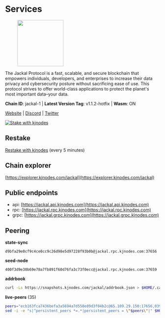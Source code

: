 # Services

<figure><img src="https://raw.githubusercontent.com/kj89/testnet_manuals/main/pingpub/logos/jackal.png" width="150" alt=""><figcaption></figcaption></figure>

The Jackal Protocol is a fast, scalable, and secure blockchain that empowers  individuals, developers, and enterprises to increase their data privacy and  cybersecurity posture without sacrificing ease of use. This protocol strives  to offer world-class applications to protect the planet's most important data–your data.

**Chain ID**: jackal-1 | **Latest Version Tag**: v1.1.2-hotfix | **Wasm**: ON

[Website](https://jackalprotocol.com) | [Discord](https://discord.com/invite/5GKym3p6rj) | [Twitter](https://twitter.com/Jackal_Protocol)

[![Stake with kjnodes](https://i.ibb.co/cr44Q8j/button-stake-with-kjnodes.png)](https://restake.app/jackal/jklvaloper1tr3wm3mdkz0tda6t7vavqnn7fe2g4un0f67xmt)

## Restake

[Restake with kjnodes](https://restake.app/jackal/jklvaloper1tr3wm3mdkz0tda6t7vavqnn7fe2g4un0f67xmt) (every 5 minutes)
## Chain explorer
[https://explorer.kjnodes.com/jackal](https://explorer.kjnodes.com/jackal)

## Public endpoints

* api: [https://jackal.api.kjnodes.com](https://jackal.api.kjnodes.com)
* rpc: [https://jackal.rpc.kjnodes.com](https://jackal.rpc.kjnodes.com)
* grpc: [https://jackal.grpc.kjnodes.com](https://jackal.grpc.kjnodes.com)

## Peering

**state-sync**

```text
d9bfa29e0cf9c4ce0cc9c26d98e5d97228f93b0b@jackal.rpc.kjnodes.com:37656
```

**seed-node**

```text
400f3d9e30b69e78a7fb891f60d76fa3c73f0ecc@jackal.rpc.kjnodes.com:37659
```

**addrbook**
```bash
curl -Ls https://snapshots.kjnodes.com/jackal/addrbook.json > $HOME/.canine/config/addrbook.json
```

**live-peers** (35)
```bash
peers="ecb163fca7436befa3a5694a7d558e89d3f04b2c@65.109.29.150:17656,039a1c4f438c1ecc2dd901e7316d16fdafadfdab@104.193.254.36:27656,e5a142be860ee9b2f5c71d813e39fceb12cbd218@78.46.78.83:26686,d9bfa29e0cf9c4ce0cc9c26d98e5d97228f93b0b@65.109.88.38:37656,399068f8371dce4ae5d7cd7da2c965e765e68f4b@65.108.238.102:17556,24d557203af1734d8a9e94d1819f0920ee66845c@185.252.235.83:27656,159834da1073b793a9f6730841d827802051ed75@198.244.178.213:26656,552795aa54d6a3a81c7474c6caf8c2a879f7159e@65.109.188.119:46656,11c23c5341d0ac69f9ebb3be9afa7fe0e134ece0@94.79.54.137:28656,ff94a29e02de8369faf37c76d3c97684bbd51bd6@185.16.38.165:17556,a877c11ecef83401dcc96c4499874ebc3f13367b@116.202.36.240:10756,ebc272824924ea1a27ea3183dd0b9ba713494f83@95.214.55.198:26906,588e509e3a8c1dc4ba938779bf569cd9f6f0f4be@212.23.222.109:26256,4bfc9e0f762e952b76daee87e9ffd081d2974f75@5.95.112.194:26656,0faa7f1099de2e02deebe09fcb52863056333265@144.202.72.17:26616,68b81df146d915f599775a18953bbefbd49d024a@193.70.33.64:17556,173c43436e2287f3660c344a5fd2386da4a61968@65.109.92.241:11126,c2842c76779913e05fa4256e3caab852e1782951@202.61.194.254:60756,4a0fb6863526b3370b3f0dcba6bc2d548a363974@65.109.52.56:2506,dd3cab79ffae0aed4f519503b66e9403c69eeb14@85.237.193.101:25565,0985977a794b298e7ef990fe344d572c60c453b1@172.105.72.158:26656,599b3440878a2074e0185b48b6d51a896642a058@65.108.70.119:26656,ee2ef67b49cbc7b4af7ff0b7321870a5d9ae69a5@65.108.138.80:17556,dd7e72f0a71476e51c0a601a40d6fc02a1ae1a95@65.108.6.45:60856,ff7ab7fdac43752163f141809b61c67eba837cb4@65.108.97.58:37656,dd7ee88ff1a81be43fb5ed12c416cd23fd065f8e@65.109.69.154:32656,6852add4eaa027707a6000c78ea9e7cde81b058f@18.118.26.4:26656,2b7f02456898efbbb9da462b9b3e80ba12ff2f7c@65.109.116.50:27656,26b6255375a592c3b0664bd474a6975f468c3785@88.99.164.158:11126,55df88ae25223565af42ccd6b3b558b8e70bba31@213.239.216.252:26656,ac6e9b3fc2d18f51aa8d6f98bae9e05acfac97e1@217.131.117.217:26656,a79da224ad9d4501dbf1d547986ebec55d56b951@135.181.128.114:17556,d39fecbc409541de13fa644d90066d4dabe08262@95.165.89.222:24475,35986ec8d12abb75a2cd85b3102cee012dd90dd0@89.245.24.94:20356,7adbbe1a5f867a0befcf1fd94f395dd8257d718f@73.40.151.121:15656"
sed -i -e "s|^persistent_peers *=.*|persistent_peers = \"$peers\"|" $HOME/.canine/config/config.toml
```
